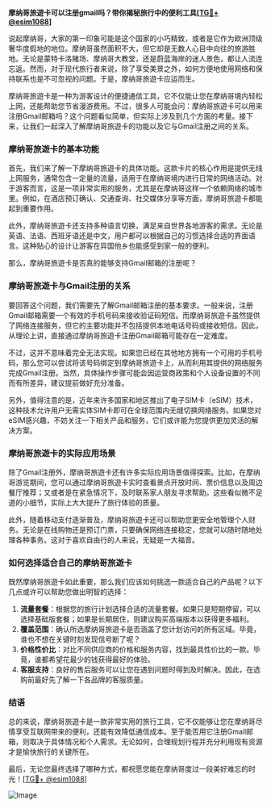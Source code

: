 **摩纳哥旅遊卡可以注册gmail吗？带你揭秘旅行中的便利工具[[TG💪+ @esim1088](https://t.me/s/esim1088)]**

说起摩纳哥，大家的第一印象可能是这个国家的小巧精致，或者是它作为欧洲顶级奢华度假地的地位。摩纳哥虽然面积不大，但它却是无数人心目中向往的旅游胜地。无论是蒙特卡洛赌场、摩纳哥大教堂，还是蔚蓝海岸的迷人景色，都让人流连忘返。然而，对于现代旅行者来说，除了享受美景之外，如何方便地使用网络和保持联系也是不可忽视的问题。于是，摩纳哥旅遊卡应运而生。

摩纳哥旅遊卡是一种为游客设计的便捷通信工具，它不仅能让您在摩纳哥境内轻松上网，还能帮助您节省漫游费用。不过，很多人可能会问：摩纳哥旅遊卡可以用来注册Gmail邮箱吗？这个问题看似简单，但实际上涉及到几个方面的考量。接下来，让我们一起深入了解摩纳哥旅遊卡的功能以及它与Gmail注册之间的关系。

### **摩纳哥旅遊卡的基本功能**

首先，我们来了解一下摩纳哥旅遊卡的具体功能。这款卡片的核心作用是提供无线上网服务，通常包含一定量的流量，适用于在摩纳哥境内进行日常的网络活动。对于游客而言，这是一项非常实用的服务，尤其是在摩纳哥这样一个依赖网络的城市里。例如，在酒店预订确认、交通查询、社交媒体分享等方面，摩纳哥旅遊卡都能起到重要作用。

此外，摩纳哥旅遊卡还支持多种语言切换，满足来自世界各地游客的需求。无论是英语、法语、西班牙语还是中文，用户都可以根据自己的习惯选择合适的界面语言。这种贴心的设计让游客在异国他乡也能感受到家一般的便利。

那么，摩纳哥旅遊卡是否真的能够支持Gmail邮箱的注册呢？

### **摩纳哥旅遊卡与Gmail注册的关系**

要回答这个问题，我们需要先了解Gmail邮箱注册的基本要求。一般来说，注册Gmail邮箱需要一个有效的手机号码来接收验证码短信。而摩纳哥旅遊卡虽然提供了网络连接服务，但它的主要功能并不包括提供本地电话号码或接收短信。因此，从理论上讲，直接通过摩纳哥旅遊卡注册Gmail邮箱可能存在一定难度。

不过，这并不意味着完全无法实现。如果您已经在其他地方拥有一个可用的手机号码，那么您可以尝试将该号码绑定到摩纳哥旅遊卡上，从而利用其提供的网络服务完成Gmail注册。当然，具体操作步骤可能会因运营商政策和个人设备设置的不同而有所差异，建议提前做好充分准备。

另外，值得注意的是，近年来许多国家和地区推出了电子SIM卡（eSIM）技术，这种技术允许用户无需实体SIM卡即可在全球范围内无缝切换网络服务。如果您对eSIM感兴趣，不妨关注一下相关产品和服务，它们或许能为您提供更加灵活的解决方案。

### **摩纳哥旅遊卡的实际应用场景**

除了Gmail注册外，摩纳哥旅遊卡还有许多实际应用场景值得探索。比如，在摩纳哥游览期间，您可以通过摩纳哥旅遊卡实时查看景点开放时间、票价信息以及周边餐厅推荐；又或者是在紧急情况下，及时联系家人朋友寻求帮助。这些看似微不足道的小细节，实际上大大提升了旅行体验的质量。

此外，随着移动支付逐渐普及，摩纳哥旅遊卡还可以帮助您更安全地管理个人财务。无论是在线购物还是预订门票，只要确保网络连接稳定，您就可以随时随地处理各种事务。这对于喜欢自由行的人来说，无疑是一大福音。

### **如何选择适合自己的摩纳哥旅遊卡**

既然摩纳哥旅遊卡如此重要，那么我们应该如何挑选一款适合自己的产品呢？以下几点或许可以帮助您做出明智的选择：

1. **流量套餐**：根据您的旅行计划选择合适的流量套餐。如果只是短期停留，可以选择基础版套餐；如果是长期居住，则建议购买高端版本以获得更多福利。
2. **覆盖范围**：确认所选摩纳哥旅遊卡是否涵盖了您计划访问的所有区域。毕竟，谁也不想在关键时刻发现信号断了呢？
3. **价格性价比**：对比不同供应商的价格和服务内容，找到最具性价比的一款。毕竟，谁都希望花最少的钱获得最好的体验。
4. **客服支持**：良好的售后服务可以让您在遇到问题时得到及时解决。因此，在选购前最好先了解一下各品牌的客服质量。

### **结语**

总的来说，摩纳哥旅遊卡是一款非常实用的旅行工具，它不仅能够让您在摩纳哥尽情享受互联网带来的便利，还能有效降低通信成本。至于能否用它注册Gmail邮箱，则取决于具体情况和个人需求。无论如何，合理规划行程并充分利用现有资源才是愉快旅行的关键所在。

最后，无论您最终选择了哪种方式，都祝愿您能在摩纳哥度过一段美好难忘的时光！[[TG💪+ @esim1088](https://t.me/s/esim1088)] 

![Image](https://i.postimg.cc/4NQfJmqS/Snipaste-2025-05-13-00-14-12.png)